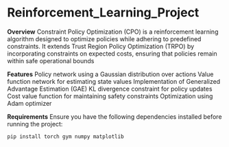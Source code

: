 # Reinforcement_Learning_Project

**Overview**
Constraint Policy Optimization (CPO) is a reinforcement learning algorithm designed to optimize policies while adhering to predefined constraints. It extends Trust Region Policy Optimization (TRPO) by incorporating constraints on expected costs, ensuring that policies remain within safe operational bounds

**Features**
  Policy network using a Gaussian distribution over actions
  Value function network for estimating state values
  Implementation of Generalized Advantage Estimation (GAE)
  KL divergence constraint for policy updates
  Cost value function for maintaining safety constraints
  Optimization using Adam optimizer

**Requirements**
  Ensure you have the following dependencies installed before running the project:
  ```bash
  pip install torch gym numpy matplotlib
   ```
